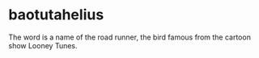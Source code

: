 # baotutahelius

The word is a name of the road runner, the bird famous from the cartoon show Looney Tunes.
